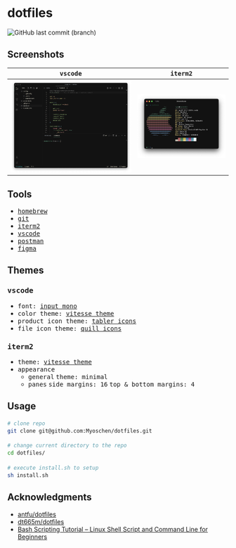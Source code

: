 # dotfiles

![GitHub last commit (branch)](https://img.shields.io/github/last-commit/Myoschen/dotfiles/main?style=flat-square&labelColor=%23222222&color=%23111111)

## Screenshots

| <samp>vscode</samp>               | <samp>iterm2</samp>               |
| --------------------------------- | --------------------------------- |
| ![vscode](screenshots/vscode.png) | ![iterm2](screenshots/iterm2.png) |

## Tools

- <samp><a href="https://brew.sh/">homebrew</a></samp>
- <samp><a href="https://git-scm.com/">git</a></samp>
- <samp><a href="https://iterm2.com/">iterm2</a></samp>
- <samp><a href="https://code.visualstudio.com/">vscode</a></samp>
- <samp><a href="https://www.postman.com/">postman</a></samp>
- <samp><a href="https://www.figma.com/">figma</a></samp>

## Themes

### <samp>vscode</samp>

- <samp>font:&nbsp;<a href="https://input.djr.com/">input mono</a></samp>
- <samp>color theme:&nbsp;<a href="https://github.com/antfu/vscode-theme-vitesse">vitesse theme</a></samp>
- <samp>product icon theme:&nbsp;<a href="https://github.com/zguolee/vscode-tabler-icons">tabler icons</a></samp>
- <samp>file icon theme:&nbsp;<a href="https://github.com/cdonohue/vscode-quill-icons">quill icons</a></samp>

### <samp>iterm2</samp>

- <samp>theme:&nbsp;<a href="https://github.com/2nthony/vitesse.iterm">vitesse theme</a></samp>
- <samp>appearance</samp>
  - <kbd>general</kbd> <kbd>theme: minimal</kbd>
  - <kbd>panes</kbd> <kbd>side margins: 16</kbd> <kbd>top & bottom margins: 4</kbd>

## Usage

```sh
# clone repo
git clone git@github.com:Myoschen/dotfiles.git

# change current directory to the repo
cd dotfiles/

# execute install.sh to setup
sh install.sh
```

## Acknowledgments

- [antfu/dotfiles](https://github.com/antfu/dotfiles)
- [dt665m/dotfiles](https://github.com/dt665m/dotfiles)
- [Bash Scripting Tutorial – Linux Shell Script and Command Line for Beginners](https://www.freecodecamp.org/news/bash-scripting-tutorial-linux-shell-script-and-command-line-for-beginners/)
